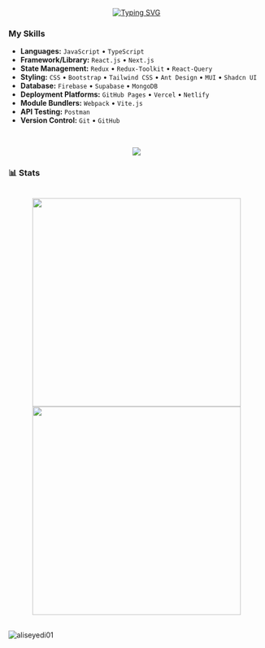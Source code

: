 <p align="center">
  <a align="center" href="https://git.io/typing-svg">
    <img src="https://readme-typing-svg.demolab.com?font=Fira+Code&pause=1000&width=435&lines=Welcome👋+To+My+Github+Page;Hello+I'm+Ali😎+ Seyedi;I'm+a+Front-End+Developer💻;With+Creative+Idea💎+and+Precision;Feel+Free+To+Explore🔍+My+Projects;" alt="Typing SVG" />
  </a>
</p>



<h3 align="left">My Skills</h3>

- **Languages:** `JavaScript` • `TypeScript`
- **Framework/Library:** `React.js` • `Next.js`
- **State Management:** `Redux` • `Redux-Toolkit` • `React-Query`
- **Styling:** `CSS` • `Bootstrap` • `Tailwind CSS` • `Ant Design` • `MUI` • `Shadcn UI`
- **Database:** `Firebase` • `Supabase` • `MongoDB`
- **Deployment Platforms:** `GitHub Pages` • `Vercel` • `Netlify`
- **Module Bundlers:** `Webpack` • `Vite.js`
- **API Testing:** `Postman`
- **Version Control:** `Git` • `GitHub`

<br/>

<p align="center">
  <a href="https://skillicons.dev">
    <img src="https://skillicons.dev/icons?i=html,css,js,ts,sass,bootstrap,tailwind,styledcomponents,mui,react,redux,nextjs,mongodb,supabase,firebase,git,github,stackoverflow,vite,vscode,&theme=dark&perline=10" />
  </a>
</p>

<h3 align="left"  > 📊 Stats</h3>
<br/>
<!-- most used Language -->
<div align=center>


  <a href="#" title="aliseyedi01">
    <img width="410" align="center" src="https://github-readme-stats.vercel.app/api/top-langs/?username=aliseyedi01&layout=compact&langs_count=8&theme=gruvbox&border_color=AFD41B&hide_border=true" />
  </a>

<!-- Github Stats -->
  <a href="#"  title="aliseyedi01">
    <img align="center" width="410" src="https://github-readme-stats.vercel.app/api?username=aliseyedi01&show_icons=true&theme=gruvbox&border_color=AFD41B&hide_border=true" />
  </a>
</div>

<br>
<!-- Review Stats -->
<p align="left"> <img src="https://komarev.com/ghpvc/?username=aliseyedi01&label=Profile%20views&color=0e75b6&style=flat" alt="aliseyedi01" /> </p>
